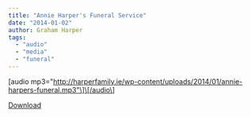 ```yaml
---
title: "Annie Harper's Funeral Service"
date: "2014-01-02"
author: Graham Harper
tags:
  - "audio"
  - "media"
  - "funeral"
---
```


\[audio mp3="http://harperfamily.ie/wp-content/uploads/2014/01/annie-harpers-funeral.mp3"\]\[/audio\]

[Download](http://harperfamily.ie/wp-content/uploads/2014/01/annie-harpers-funeral.mp3)

